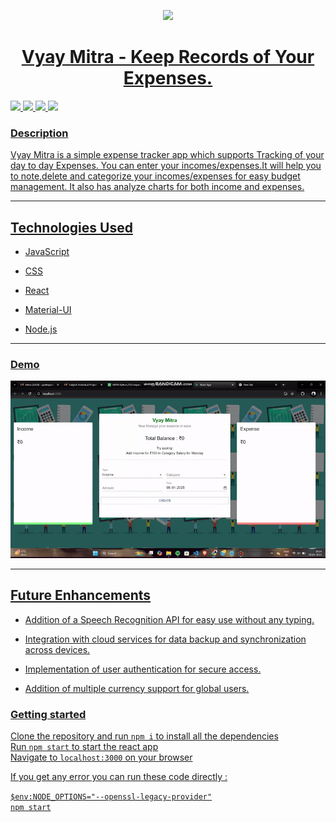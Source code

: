 <p align="center">
  <a href="" rel="noopener">
 <img width=100px src="https://img-premium.flaticon.com/png/512/2942/2942269.png?token=exp=1622321420~hmac=4864c7ee60fb37512bdbb265604717a0"</a>
</p>
<h1 align = 'center'>   Vyay Mitra - Keep Records of Your Expenses.</h1>

![](https://img.shields.io/badge/Made_with-Reactjs-20232A?style=for-the-badge&logo=react&logoColor=61DAFB)
![](https://img.shields.io/badge/Styled_with-Material_ui-007899?style=for-the-badge&logo=Material-ui)
![](https://img.shields.io/badge/Deployed_on-Netlify-00C7B7?style=for-the-badge&logo=netlify&logoColor=white)
![](https://img.shields.io/badge/IDE-Visual_Studio_Code-blue?style=for-the-badge&logo=visual%20studio%20code&logoColor=white)

### Description  ##
<p>
  Vyay Mitra is a simple expense tracker app which supports Tracking of your day to day Expenses. You can enter your incomes/expenses.It will help you to note,delete and categorize your incomes/expenses for easy budget management. It also has analyze charts for both income and expenses.
</p>

---

## Technologies Used ##

- JavaScript

- CSS

- React

- Material-UI

- Node.js

---
### Demo  ##
![Demo Expense Tracker application](./demo/demo.gif.gif)

---

## Future Enhancements ##

- Addition of a Speech Recognition API for easy use without any typing.

- Integration with cloud services for data backup and synchronization across devices.

- Implementation of user authentication for secure access.

- Addition of multiple currency support for global users.


### Getting started ##
  
  Clone the repository and run `npm i` to install all the dependencies<br>
  Run `npm start` to start the react app<br>
  Navigate to `localhost:3000` on your browser

  If you get any error you can run these code directly :
  
  `$env:NODE_OPTIONS="--openssl-legacy-provider"`<br>
  `npm start`
